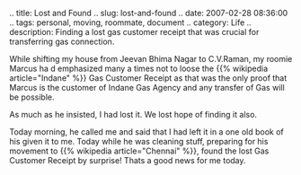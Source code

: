 .. title: Lost and Found
.. slug: lost-and-found
.. date: 2007-02-28 08:36:00
.. tags: personal, moving, roommate, document
.. category: Life
.. description: Finding a lost gas customer receipt that was crucial for transferring gas connection.

While shifting my house from Jeevan Bhima Nagar to C.V.Raman, my roomie Marcus
ha d emphasized many a times not to loose the {{% wikipedia article="Indane" %}} Gas Customer Receipt as
that was the only proof that Marcus is the customer of Indane Gas Agency and any
transfer of Gas will be possible.

As much as he insisted, I had lost it. We lost hope of finding it also.

Today morning, he called me and said that I had left it in a one old book of his
given it to me. Today while he was cleaning stuff, preparing for his movement to
{{% wikipedia article="Chennai" %}}, found the lost Gas Customer Receipt by surprise! Thats a good news for
me today.
